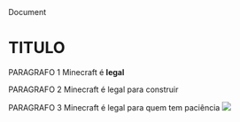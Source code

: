 <!DOCTYPE html>
<html lang="pt-br">
<head>
    <meta charset="UTF-8">
    <meta name="viewport" content="width=device-width, initial-scale=1.0"
    <title>Document</title>
</head>
<body>
    <h1>TITULO</h1>
    <p>PARAGRAFO 1 Minecraft é <strong>legal</strong>
    <p>PARAGRAFO 2 Minecraft é legal para construir
    <p>PARAGRAFO 3 Minecraft é legal para quem tem paciência
    <img src="[Image_Minecraft-removebg-preview (1)](https://github.com/vitorwoi/ceag/assets/142449104/557248fa-5dc1-4039-999d-2f4b1ad97874)">
</body>
</html>
